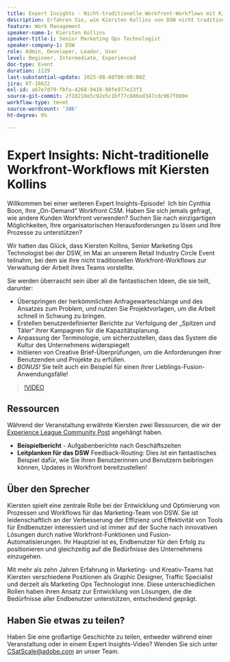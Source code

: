 ```yaml
---
title: Expert Insights - Nicht-traditionelle Workfront-Workflows mit Kiersten Kollins
description: Erfahren Sie, wie Kiersten Kollins von DSW nicht traditionelle Adobe Workfront-Workflows, benutzerspezifische Berichte und Fusion-Automatisierungen einsetzt, um Marketing-Abläufe zu optimieren und die Team-Effizienz zu steigern.
feature: Work Management
speaker-name-1: Kiersten Kollins
speaker-title-1: Senior Marketing Ops Technologist
speaker-company-1: DSW
role: Admin, Developer, Leader, User
level: Beginner, Intermediate, Experienced
doc-type: Event
duration: 1129
last-substantial-update: 2025-08-08T00:00:00Z
jira: KT-18622
exl-id: a67e7d79-fbfa-4268-9418-98fe977e13f3
source-git-commit: 2f10210e5c92e5c1bf77c886ed347cdc967f089e
workflow-type: tm+mt
source-wordcount: '386'
ht-degree: 0%

---
```


# Expert Insights: Nicht-traditionelle Workfront-Workflows mit Kiersten Kollins

Willkommen bei einer weiteren Expert Insights-Episode!  Ich bin Cynthia Boon, Ihre „On-Demand“ Workfront CSM. Haben Sie sich jemals gefragt, wie andere Kunden Workfront verwenden? Suchen Sie nach einzigartigen Möglichkeiten, Ihre organisatorischen Herausforderungen zu lösen und Ihre Prozesse zu unterstützen?  

Wir hatten das Glück, dass Kiersten Kollins, Senior Marketing Ops Technologist bei der DSW, im Mai an unserem Retail Industry Circle Event teilnahm, bei dem sie ihre nicht traditionellen Workfront-Workflows zur Verwaltung der Arbeit ihres Teams vorstellte.  

Sie werden überrascht sein über all die fantastischen Ideen, die sie teilt, darunter: 

* Überspringen der herkömmlichen Anfragewarteschlange und des Ansatzes zum Problem, und nutzen Sie Projektvorlagen, um die Arbeit schnell in Schwung zu bringen. 
* Erstellen benutzerdefinierter Berichte zur Verfolgung der „Spitzen und Täler“ ihrer Kampagnen für die Kapazitätsplanung. 
* Anpassung der Terminologie, um sicherzustellen, dass das System die Kultur des Unternehmens widerspiegelt 
* Initiieren von Creative Brief-Überprüfungen, um die Anforderungen ihrer Benutzenden und Projekte zu erfüllen. 
* *BONUS!* Sie teilt auch ein Beispiel für einen ihrer Lieblings-Fusion-Anwendungsfälle!

>[!VIDEO](https://video.tv.adobe.com/v/3469900/?learn=on&enablevpops)

## Ressourcen

Während der Veranstaltung erwähnte Kiersten zwei Ressourcen, die wir der [Experience League Community Post](https://experienceleaguecommunities.adobe.com/t5/workfront-discussions/video-august-2024-workfront-expert-insights-non-traditional/td-p/694315) angehängt haben.
* **Beispielbericht** - Aufgabenberichte nach Geschäftszeiten 
* **Leitplanken für das DSW** Feedback-Routing: Dies ist ein fantastisches Beispiel dafür, wie Sie Ihren Benutzerinnen und Benutzern beibringen können, Updates in Workfront bereitzustellen! 

## Über den Sprecher 

Kiersten spielt eine zentrale Rolle bei der Entwicklung und Optimierung von Prozessen und Workflows für das Marketing-Team von DSW. Sie ist leidenschaftlich an der Verbesserung der Effizienz und Effektivität von Tools für Endbenutzer interessiert und ist immer auf der Suche nach innovativen Lösungen durch native Workfront-Funktionen und Fusion-Automatisierungen. Ihr Hauptziel ist es, Endbenutzer für den Erfolg zu positionieren und gleichzeitig auf die Bedürfnisse des Unternehmens einzugehen.   

Mit mehr als zehn Jahren Erfahrung in Marketing- und Kreativ-Teams hat Kiersten verschiedene Positionen als Graphic Designer, Traffic Specialist und derzeit als Marketing Ops Technologist inne. Diese unterschiedlichen Rollen haben ihren Ansatz zur Entwicklung von Lösungen, die die Bedürfnisse aller Endbenutzer unterstützen, entscheidend geprägt. 

## Haben Sie etwas zu teilen?

Haben Sie eine großartige Geschichte zu teilen, entweder während einer Veranstaltung oder in einem Expert Insights-Video? Wenden Sie sich unter [CSatScale@adobe.com](mailto:CSatScale@adobe.com) an unser Team.
